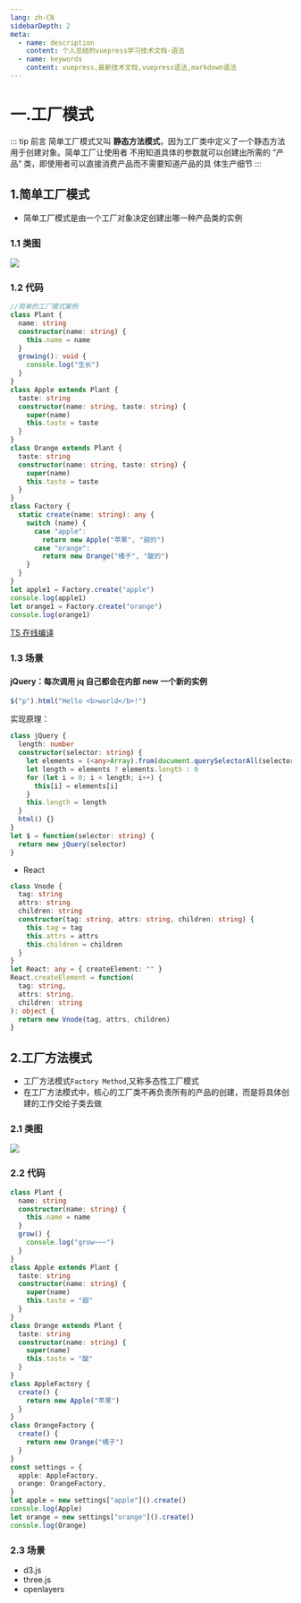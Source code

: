```yaml
---
lang: zh-CN
sidebarDepth: 2
meta:
  - name: description
    content: 个人总结的vuepress学习技术文档-语法
  - name: keywords
    content: vuepress,最新技术文档,vuepress语法,markdown语法
---
```


# 一.工厂模式
::: tip 前言
简单⼯⼚模式⼜叫 **静态⽅法模式**，因为⼯⼚类中定义了⼀个静态⽅法⽤于创建对象。简单⼯⼚让使⽤者
不⽤知道具体的参数就可以创建出所需的 ”产品“ 类，即使⽤者可以直接消费产品⽽不需要知道产品的具
体⽣产细节
:::
## 1.简单工厂模式

- 简单工厂模式是由一个工厂对象决定创建出哪一种产品类的实例

### 1.1 类图

![](./1.png)

### 1.2 代码

```ts
//简单的工厂模式案例
class Plant {
  name: string
  constructor(name: string) {
    this.name = name
  }
  growing(): void {
    console.log("生长")
  }
}
class Apple extends Plant {
  taste: string
  constructor(name: string, taste: string) {
    super(name)
    this.taste = taste
  }
}
class Orange extends Plant {
  taste: string
  constructor(name: string, taste: string) {
    super(name)
    this.taste = taste
  }
}
class Factory {
  static create(name: string): any {
    switch (name) {
      case "apple":
        return new Apple("苹果", "甜的")
      case "orange":
        return new Orange("橘子", "酸的")
    }
  }
}
let apple1 = Factory.create("apple")
console.log(apple1)
let orange1 = Factory.create("orange")
console.log(orange1)
```

[TS 在线编译](https://www.typescriptlang.org/zh/play)

### 1.3 场景

#### jQuery：每次调用 jq 自己都会在内部 new 一个新的实例
```ts
$("p").html("Hello <b>world</b>!")
```
实现原理：
```ts
class jQuery {
  length: number
  constructor(selector: string) {
    let elements = (<any>Array).from(document.querySelectorAll(selector))
    let length = elements ? elements.length : 0
    for (let i = 0; i < length; i++) {
      this[i] = elements[i]
    }
    this.length = length
  }
  html() {}
}
let $ = function(selector: string) {
  return new jQuery(selector)
}
```

- React

```ts
class Vnode {
  tag: string
  attrs: string
  children: string
  constructor(tag: string, attrs: string, children: string) {
    this.tag = tag
    this.attrs = attrs
    this.children = children
  }
}
let React: any = { createElement: "" }
React.createElement = function(
  tag: string,
  attrs: string,
  children: string
): object {
  return new Vnode(tag, attrs, children)
}
```

## 2.工厂方法模式

- 工厂方法模式`Factory Method`,又称多态性工厂模式
- 在工厂方法模式中，核心的工厂类不再负责所有的产品的创建，而是将具体创建的工作交给子类去做

### 2.1 类图

![](./1.2.png)

### 2.2 代码

```ts
class Plant {
  name: string
  constructor(name: string) {
    this.name = name
  }
  grow() {
    console.log("grow~~~")
  }
}
class Apple extends Plant {
  taste: string
  constructor(name: string) {
    super(name)
    this.taste = "甜"
  }
}
class Orange extends Plant {
  taste: string
  constructor(name: string) {
    super(name)
    this.taste = "酸"
  }
}
class AppleFactory {
  create() {
    return new Apple("苹果")
  }
}
class OrangeFactory {
  create() {
    return new Orange("橘子")
  }
}
const settings = {
  apple: AppleFactory,
  orange: OrangeFactory,
}
let apple = new settings["apple"]().create()
console.log(Apple)
let orange = new settings["orange"]().create()
console.log(Orange)
```

### 2.3 场景

- d3.js
- three.js
- openlayers
